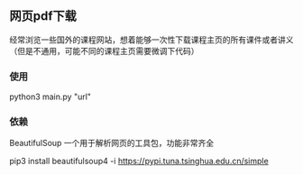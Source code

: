 ## 网页pdf下载


经常浏览一些国外的课程网站，想着能够一次性下载课程主页的所有课件或者讲义
（但是不通用，可能不同的课程主页需要微调下代码）

### 使用


python3 main.py "url"


### 依赖


BeautifulSoup 一个用于解析网页的工具包，功能非常齐全

pip3 install beautifulsoup4 -i https://pypi.tuna.tsinghua.edu.cn/simple
